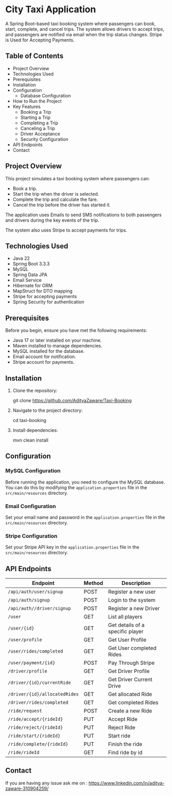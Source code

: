# **City Taxi Application**

A Spring Boot-based taxi booking system where passengers can book, start, complete, and cancel trips. The system allows drivers to accept trips, and passengers are notified via email when the trip status changes. Stripe is Used for Accepting Payments.
 
## Table of Contents

- Project Overview
- Technologies Used
- Prerequisites
- Installation
- Configuration
  - Database Configuration
- How to Run the Project
- Key Features
  - Booking a Trip
  - Starting a Trip
  - Completing a Trip
  - Canceling a Trip
  - Driver Acceptance
  - Security Configuration
- API Endpoints
- Contact

## Project Overview

This project simulates a taxi booking system where passengers can:
- Book a trip.
- Start the trip when the driver is selected.
- Complete the trip and calculate the fare.
- Cancel the trip before the driver has started it.

The application uses Emails to send SMS notifications to both passengers and drivers during the key events of the trip.

The system also uses Stripe to accept payments for trips.


## Technologies Used

- Java 22
- Spring Boot 3.3.3
- MySQL
- Spring Data JPA
- Email Service
- Hibernate for ORM
- MapStruct for DTO mapping
- Stripe for accepting payments
- Spring Security for authentication

## Prerequisites

Before you begin, ensure you have met the following requirements:

- Java 17 or later installed on your machine.
- Maven installed to manage dependencies.
- MySQL installed for the database.
- Email account for notification.
- Stripe account for payments.

## Installation

1. Clone the repository:
   
   git clone https://github.com/AdityaZaware/Taxi-Booking

2. Navigate to the project directory:

   cd taxi-booking

3. Install dependencies:

   mvn clean install

## Configuration

### MySQL Configuration

Before running the application, you need to configure the MySQL database. You can do this by modifying the `application.properties` file in the `src/main/resources` directory.

### Email Configuration

Set your email name and password in the `application.properties` file in the `src/main/resources` directory.

### Stripe Configuration

Set your Stripe API key in the `application.properties` file in the `src/main/resources` directory.


## API Endpoints

| Endpoint                      | Method | Description                      |
|-------------------------------|--------|----------------------------------|
| `/api/auth/user/signup`       | POST   | Register a new user              |
| `/api/auth/signup`            | POST   | Login to the system              |
| `/api/auth//driver/signup`    | POST   | Register a new Driver            |
| `/user`                       | GET    | List all players                 |
| `/user/{id}`                  | GET    | Get details of a specific player |
| `/user/profile`               | GET    | Get User Profile                 |
| `/user/rides/completed`       | GET    | Get User completed Rides         |
| `/user/payment/{id}`          | POST   | Pay Through Stripe               |
| `/driver/profile`             | GET    | Get Driver Profile               |
| `/driver/{id}/currentRide`    | GET    | Get Driver Current Drive         |
| `/driver/{id}/allocatedRides` | GET    | Get allocated Ride               |
| `/driver/rides/completed`     | GET    | Get completed Rides              |
| `/ride/request`               | POST   | Create a new Ride                |
| `/ride/accept/{rideId}`       | PUT    | Accept Ride                      |
| `/ride/reject/{rideId}`       | PUT    | Reject Ride                      |
| `/ride/start/{rideId}`        | PUT    | Start ride                       |
| `/ride/complete/{rideId}`     | PUT    | Finish the ride                  |
| `/ride/rideId`                | GET    | Find ride by id                  |


## Contact

If you are having any issue ask me on : https://www.linkedin.com/in/aditya-zaware-310904259/